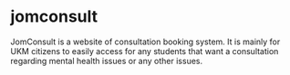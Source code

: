 # jomconsult
JomConsult is a website of consultation booking system. It is mainly for UKM citizens to easily access for any students that want a consultation regarding mental health issues or any other issues.
